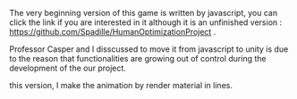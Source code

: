   The very beginning version of this game is written by javascript, you can click the link if you are interested in it although it is 
an unfinished version : https://github.com/Spadille/HumanOptimizationProject .

  Professor Casper and I disscussed to move it from javascript to unity is due to the reason that functionalities are growing out of control during the development of the our project. 

  this version, I make the animation by render material in lines.
